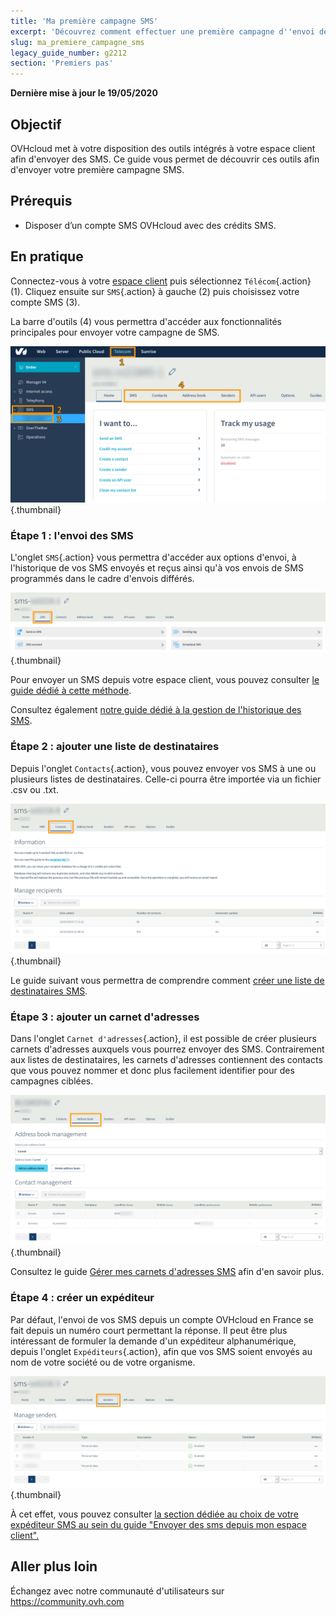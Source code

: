 ```yaml
---
title: 'Ma première campagne SMS'
excerpt: 'Découvrez comment effectuer une première campagne d''envoi de SMS'
slug: ma_premiere_campagne_sms
legacy_guide_number: g2212
section: 'Premiers pas'
---
```


**Dernière mise à jour le 19/05/2020**

## Objectif

OVHcloud met à votre disposition des outils intégrés à votre espace client afin d'envoyer des SMS. Ce guide vous permet de découvrir ces outils afin d'envoyer votre première campagne SMS.

## Prérequis

- Disposer d’un compte SMS OVHcloud avec des crédits SMS.

## En pratique

Connectez-vous à votre [espace client](https://www.ovh.com/auth/?action=gotomanager) puis sélectionnez `Télécom`{.action} (1). Cliquez ensuite sur `SMS`{.action} à gauche (2)  puis choisissez votre compte SMS (3).

La barre d'outils (4) vous permettra d'accéder aux fonctionnalités principales pour envoyer votre campagne de SMS.

![firstsms](images/firstsms01.png){.thumbnail}

### Étape 1 : l'envoi des SMS

L'onglet `SMS`{.action} vous permettra d'accéder aux options d'envoi, à l'historique de vos SMS envoyés et reçus ainsi qu'à vos envois de SMS programmés dans le cadre d'envois différés.

![firstsms](images/firstsms02.png){.thumbnail}

Pour envoyer un SMS depuis votre espace client, vous pouvez consulter [le guide dédié à cette méthode](../envoyer_des_sms_depuis_mon_espace_client/).

Consultez également [notre guide dédié à la gestion de l'historique des SMS](../gerer-l-historique-des-sms/).

### Étape 2 : ajouter une liste de destinataires

Depuis l'onglet `Contacts`{.action}, vous pouvez envoyer vos SMS à une ou plusieurs listes de destinataires. Celle-ci pourra être importée via un fichier .csv ou .txt.

![firstsms](images/firstsms03.png){.thumbnail}

Le guide suivant vous permettra de comprendre comment [créer une liste de destinataires SMS](../liste_de_destinataire_sms/).

### Étape 3 : ajouter un carnet d'adresses

Dans l'onglet `Carnet d'adresses`{.action}, il est possible de créer plusieurs carnets d'adresses auxquels vous pourrez envoyer des SMS. Contrairement aux listes de destinataires, les carnets d'adresses contiennent des contacts que vous pouvez nommer et donc plus facilement identifier pour des campagnes ciblées.

![firstsms](images/firstsms04.png){.thumbnail}

Consultez le guide [Gérer mes carnets d'adresses SMS](../gerer_mes_carnets_dadresses_sms/) afin d'en savoir plus.

### Étape 4 : créer un expéditeur

Par défaut, l'envoi de vos SMS depuis un compte OVHcloud en France se fait depuis un numéro court permettant la réponse. Il peut être plus intéressant de formuler la demande d'un expéditeur alphanumérique, depuis l'onglet `Expéditeurs`{.action}, afin que vos SMS soient envoyés au nom de votre société ou de votre organisme.

![firstsms](images/firstsms05.png){.thumbnail}

À cet effet, vous pouvez consulter [la section dédiée au choix de votre expéditeur SMS au sein du guide "Envoyer des sms depuis mon espace client".](../envoyer_des_sms_depuis_mon_espace_client/#etape-3-choisir-votre-expediteur-sms)

## Aller plus loin

Échangez avec notre communauté d'utilisateurs sur <https://community.ovh.com>


